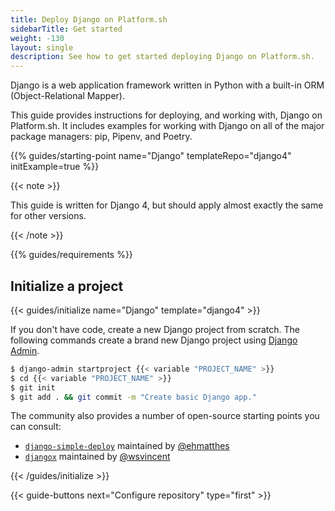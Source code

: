 ```yaml
---
title: Deploy Django on Platform.sh
sidebarTitle: Get started
weight: -130
layout: single
description: See how to get started deploying Django on Platform.sh.
---
```


Django is a web application framework written in Python with a built-in ORM (Object-Relational Mapper).

This guide provides instructions for deploying, and working with, Django on Platform.sh. 
It includes examples for working with Django on all of the major package managers: pip, Pipenv, and Poetry. 

{{% guides/starting-point name="Django" templateRepo="django4" initExample=true %}}

{{< note >}}

This guide is written for Django 4, but should apply almost exactly the same for other versions.

{{< /note >}}

{{% guides/requirements %}}

## Initialize a project

{{< guides/initialize name="Django" template="django4" >}}

If you don't have code, create a new Django project from scratch.
The following commands create a brand new Django project using [Django Admin](https://docs.djangoproject.com/en/4.1/intro/tutorial01/#creating-a-project).

```bash
$ django-admin startproject {{< variable "PROJECT_NAME" >}}
$ cd {{< variable "PROJECT_NAME" >}}
$ git init
$ git add . && git commit -m "Create basic Django app."
```

The community also provides a number of open-source starting points you can consult:

- [`django-simple-deploy`](https://github.com/ehmatthes/django-simple-deploy) maintained by [@ehmatthes](https://github.com/ehmatthes)
- [`djangox`](https://github.com/wsvincent/djangox) maintained by [@wsvincent](https://github.com/wsvincent)

{{< /guides/initialize >}}

{{< guide-buttons next="Configure repository" type="first" >}}
